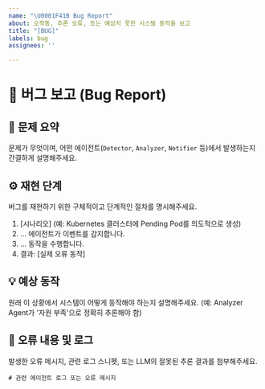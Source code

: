 ```yaml
---
name: "\U0001F41B Bug Report"
about: 오작동, 추론 오류, 또는 예상치 못한 시스템 동작을 보고
title: "[BUG]"
labels: bug
assignees: ''

---
```


# 🐛 버그 보고 (Bug Report)

## 📍 문제 요약
문제가 무엇이며, 어떤 에이전트(`Detector`, `Analyzer`, `Notifier` 등)에서 발생하는지 간결하게 설명해주세요.

## ⚙️ 재현 단계
버그를 재현하기 위한 구체적이고 단계적인 절차를 명시해주세요.

1.  [시나리오] (예: Kubernetes 클러스터에 Pending Pod를 의도적으로 생성)
2.  ... 에이전트가 이벤트를 감지합니다.
3.  ... 동작을 수행합니다.
4.  결과: [실제 오류 동작]

## 💡 예상 동작
원래 이 상황에서 시스템이 어떻게 동작해야 하는지 설명해주세요. (예: Analyzer Agent가 '자원 부족'으로 정확히 추론해야 함)

## 🚨 오류 내용 및 로그
발생한 오류 메시지, 관련 로그 스니펫, 또는 LLM의 잘못된 추론 결과를 첨부해주세요.

```log
# 관련 에이전트 로그 또는 오류 메시지
